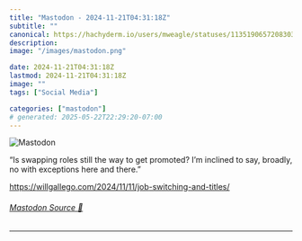 ```yaml
---
title: "Mastodon - 2024-11-21T04:31:18Z"
subtitle: ""
canonical: https://hachyderm.io/users/mweagle/statuses/113519065720830367
description:
image: "/images/mastodon.png"

date: 2024-11-21T04:31:18Z
lastmod: 2024-11-21T04:31:18Z
image: ""
tags: ["Social Media"]

categories: ["mastodon"]
# generated: 2025-05-22T22:29:20-07:00
---
```

![Mastodon](/images/mastodon.png)

<p>“Is swapping roles still the way to get promoted? I’m inclined to say, broadly, no with exceptions here and there.”</p><p><a href="https://willgallego.com/2024/11/11/job-switching-and-titles/" target="_blank" rel="nofollow noopener noreferrer" translate="no"><span class="invisible">https://</span><span class="ellipsis">willgallego.com/2024/11/11/job</span><span class="invisible">-switching-and-titles/</span></a></p>


###### [Mastodon Source 🐘](https://hachyderm.io/@mweagle/113519065720830367)

___
